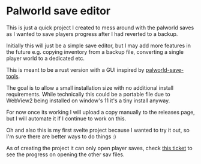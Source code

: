 # Palworld save editor

This is just a quick project I created to mess around with the palworld saves as I wanted to save players progress after I had reverted to a backup.

Initially this will just be a simple save editor, but I may add more features in the future e.g. copying inventory from a backup file, converting a single player world to a dedicated etc.

This is meant to be a rust version with a GUI inspired by [palworld-save-tools](https://github.com/cheahjs/palworld-save-tools).

The goal is to allow a small installation size with no additional install requirements.
While technically this could be a portable file due to WebView2 being installed on window's 11 it's a tiny install anyway.

For now once its working I will upload a copy manually to the releases page, but I will automate it if I continue to work on this.


Oh and also this is my first svelte project because I wanted to try it out, so I'm sure there are better ways to do things :)

As of creating the project it can only open player saves, check [this ticket](https://github.com/sekwah41/palworld-save-editor/issues/2) to see the progress on opening the other sav files.
